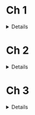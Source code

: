 # Ch 1
<div markdown="1"><details class="indent">

<div markdown="1"><details><summary>### The Birth of the term _Rock and Roll_ (1951-1955)</summary>
  
  * 1912 -- A spiritual called "The Camp Meeting Jubilee" used the phrase "rocking and rolling in you arms."
  * 1937 -- **Chick Webb** and **Ella Fitzgerald** used the phrase "Rock it for Me."
  * **Bill Haley and the Comets** -- "Rock Around the Clock" (1954), used in the movie Blackboard Jungle (1955) - instahit
  * Disc Jockey, **Alan Freed** is credited with popularizing the term "Rock and Roll"
    * **Moondog Show** (Cleveland) to the Rock and Roll Show (NY)
    * **Moondog Coronation Ball**, March 21 1952 in Cleveland
    * Rock and Roll Ball 1955 in NY
    * 1956-57-- the films _Rock, Rock, Rock, Don't Knock the Rock_, and _Rock and Roll_, used the term. (Now fully established)
</details></div>

<div markdown="1"><details><summary>### Music Industry</summary>

  * Everything established is turned _upside down_
  * Rise of **Independent label**, (Chess, Sun, King, etc.)
    * Distributed straight to radio stations in car trunks (**payola**)
  * Marketing Categories (1948-9) = simple
    * **National market = popular music**
    * **Regional market = country & western**
    * **African American market = Rhythm & Blues**
  * Advent of **Rock and Roll** swept all boundaries away briefly
  * Major labels = strong hold of record production (becoming cheaper + easier)
  * 2 events give rise to independent labels
    * **Independent Radio market**
    * **45 rpm record** = cheaper distribution + durable
    * Rise of **advertising** in radio
  * **Top Forty Radio**
    * "Total sound" format: jingles, special effects, promotional stuff
    * **Personality jocks** (radio jocks)
    * Chart tabulations for Top Forty = radio, jukebox plays, record sales

</details></div>
</details>







# Ch 2

<div markdown="1"><details class="indent">
<div markdown="1"><details><summary>### Rock and Roll: Origins</summary>

  * No 1 origin (many elements)
    * After WWII US = economic & political leader
    * Poverty & **Jim Crow** laws caused migration to north
    * Post-war "**Baby boom**" + good economy = teens w/time + money for music, records, & concerts
    * **Barriers** btwn Black & White culture eroding
    * 1954 = **Brown vs. Board of Education** of Topeka = ban segregation in public schools
    * Beginings of **"suburbia"** 1950s prefab communities [Little boxes](https://www.youtube.com/watch?v=2_2lGkEU4Xs)

</details></div>




<div markdown="1"><details><summary>### Rock and Roll: A changing music</summary>

  * 78 rpm gave way to "**single**" 45 rpm in 1950s
  * 1960s, 33 1/3 rpm album became popular
  * **Fender Guitars** developed solid-body electric guitar known as **Fender Esquire**

</details></div>




<div markdown="1"><details><summary>### Rock and Roll: The First Records on the R&B Charts</summary>

  * **Roy Brown** -- 1947 recorded "Good Rockin' Tonight" -- later played by Wynoni Harris
  * **Ike Turner and the Kings of Rhythm** -- recorded "Rocket '88" (1951) type of music played at car shows -- (contender for first R&R song)
    * Used guitar distortion = big element of R&R
    * **Ray Charles** (1955) "I Got a Woman" Gospel meets R&B
  * Elvis graduated in '53 & launched R&R

</details></div>




<div markdown="1"><details><summary>### Rock and Roll: The First Singers</summary>

  * **Little Richard** -- challenged boundary btwn sex & music
    * provoke, shock, & awe
    * Wore make-up, explicit lyrics that had to be sensored (changed)
    * "Tutti Frutti" -- an example of sexually explicit R&R hits
  * **Chuck Berry** -- with "Maybelline" -- first Black musician to break into the White pop music
    * Integrated country music into R&B
    * "Johnny B. Goode" is self-portrait
    * Sometimes played with out of tune guitar
  * **Fats Domino** (1928-2017)
    * Actively recording 1949, 37 top 40 singles
    * **French Creole**, lived in **New Orleans** entire life, survived Katrina & Ninth Ward
    * **Rollign piano** sound (triplets)
    * Producer and co-writer **Dave Bartholomew, Cosimo Matassa** owner of **J&M Studio** New Orleans
    * "Ain't that a shame" #1 on R&B, #10 on poop charts, #23 in UK
      * **Pat Boone** took it to #1, beginning of "cover" phenomenon, "Blueberry Hill", "I'm Walkin"
  * **Elvis Presley** -- the boy from **Tupelo, MS** becomes the **King of Rock and Roll.**
    * **Most significant cultural icon of 20th century America (best selling solo artist of all time)**
    * Went to Sam Philips' Sun Studio to record a birthday present for his mom (he was invited back)
    * First hit: "That's All Right, Mama" **Arthur Crudup** tune on July 4, 1954; recorded at Sun Studios in Memphis, TN
    * Recorded on a whim after trying a few country ballads, $4
    * Live performances set standard for R&R
      * **Style & stage antics** became an integral part of music and popularity, Milton Berle Show performance
      * After serving in Army in late 1950s, focused on **Acting career**
      * Christmas show in 1968 marked his "comeback"
      * Died at 42 in Memphis
    * **Hound Dog, Leiber and Stoller** tune for Big Mama Thornton
      * Elvis loosely covered
    * Original Sun Studios 4tet or "Million Dollar Quarted" = Elvis, Johnny Cash, Carl Perkins, Jerry Lee Lewis just started jammin randomly (Dec. 4, 1956)
  * **Johnny Cash** - name was originally just J. R.
  * **Jerry Lee Lewis** - intense, piano style integrated percussive backbeat, punctuated by rolls, into R&B style
    * Climbed on top of piano and kept playing lol
    * Became famous after featured on **_The Steve Allen Show_** in 1957
    * "Whole Lotta Shakin' Going On" and "Great Balls of Fire" rocketed him to stardom
      * Married 14 yr old = controversy = career died
  * **Carl Perkins** - wrote "Blue Suede Shoes," #1 on all charts (covered by Elvis)
    * Fast rising career, injured in car crash
      * Just when Sun Records decided he was next Elvis

</details></div>




<div markdown="1"><details><summary>### The Marketing of R&R</summary>

  * **Promoters** = responsible for putting everything together. Made R&R a popular product
    * **Alan Freed** helped turn R&R into a commodity
    * **"Colonel" Tom Parker** marketed Elvis

  * Transister radios became popular

  * DJs responsible for finding local talent & popularizing them
    * **Dewey Phillips** - radio celeb in Memphis TN
      * Gave Elvis lots of air-time

</details></div>
</details>


# Ch 3
<div markdown="1"><details>
<div markdown="1"><details><summary>### Establishment Strikes Back (1954-1960)</summary>

  * R&R deemed an illness disturbing the youth
  * Psychologists of day wrote that R&R resembled the **German St. Vitus Dance** & **Italian Tarantism** during Middle Ages.
  * "If we cannot stem the tide with its waves of rhythmic narcosis and of future waves of vicarious craze, we are preparing our own downfall in the midst of pandemic funeral dances." (Milton Bracker, _New York Times_, Feb. 23, 1957)

</details></div>

<div markdown="1"><details><summary>### R&R Divided the Generations</summary>

  * began as underground movement identified with African American community
  * audience known for rowdiness
  * press and older generation associated it with juvenile delinquency
  * **Blackboard Jungle** (1955) = movie by Glenn Ford, Anne Francis, nominated for 4 oscars
    * Portrays teens making their own rules and causing chaos in school system
    * _**Rock around the Clock**_ played during opening credits = instant hit
    * Controversial film dubbed "anti-public schools" and had to add a disclaier
  * Rock around the clock by Bill Haley and His Comets became the teenage national anthem

</details></div>

<div markdown="1"><details><summary>### R&R Scandals</summary>

  * ASCAP (American Society of Composers, Authors, and Publishers) challenged by new liscensing company, BMI (Broadcast Music Inc.)
    * ASCAP only licensed established performers (usually white)
    * Basically everyone else licensed by BMI (controlled 80% of what is played on radio at time)
    * Congress passed bill to prevent BMI from owning stock in radio stations (free up airwaves for wider variety of music)

  * **Payola** -- pay disc jockeys to play certain records
    * Paid in cash or in rights to records or in vacations
    * Congress announced intention to investigate
    * Witnesses claimed payola is only reason R&R is popular
    * **Alan Freed** = "bad boy" of rock, instigator of teen rebellion, ruined career, died of alcoholism
    * **Dick Clark** = ABC employee who got rid of much financial stake in record companies
      * Testified that he featured on his show music that was popular
      * ABC saved Dick Clark from payola scandal

</details></div>

<div markdown="1"><details><summary>### Other Attacks on R&R in 50s</summary>

  * After payola, many disc jockeys fired
  * Rock music banned from some stations
  * **Mitch Miller** = director for **Columbia Records** = predicted demise of R&R
    * Advocated that music executives ignore rock and purchasing power of teens
    * Wanted rock to die and be replaced by **"middle of the road" (mor) music**.
    * Rise & promotion of Novelty songs and Novelty Records: Ross Bagdassarian (creator of Alvin and the Chipmunks)
  * Record sales sill soared in 1950s.

</details></div>

<div markdown="1"><details><summary>### R&R and thr Red Scare</summary>

  * R&R opposed and became associated with hated political force -- communism
    * Senator **Joseph McCarthy** held hearings forcing people to testify against neighbors
    * People lived in fear of being accused (think Salem witch trials)
    * Entertainers accused and added to "red channels documents or blacklists" = couldn't get work
    * Hollywood Ten refused to testify
      * Orson Welles, Peet Seeger. Leonard Bernstein, Lena Horne, Aaron Copland, Judy Holliday, etc.

</details></div>

<div markdown="1"><details><summary>### Factors almost killing R&R</summary>

  * Television sanitized R&R that was more acceptable
  * Elvis gave highly sexualized performance on Milton Berle Show shocking many viewers
    * Steve Allen Show, Ed Sullivan Show later on = more controlled
  * Films depicting "clean teenage music" promoted
    * _April Love_ and _Tammy and the Bachelor_
      * (Pat Boone & Debbie Reynolds)
  * Jerry Lee Lewis' career = downturn when married 13/14 yr old cousin (Myra Gale)
  * Buddy Holly, Ritchie Valens, and Big Bopper died in plane crash in 1959
    * Called "the day the music died" in famous song by Don McLean known as "American Pie"
  * Other performers took breaks from live performances -- Chuck Berry (jail) & Elvis Presley (army)
  * Rock slipped from popularity -- only played in homes by die-hard fans

</details></div>
</details></div>
